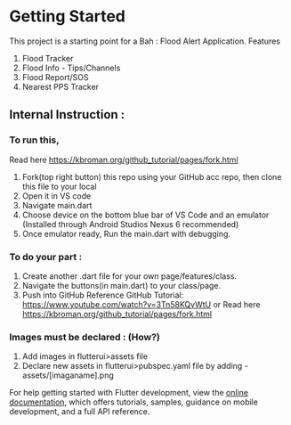 

# Getting Started

This project is a starting point for a Bah : Flood Alert Application. 
Features
1) Flood Tracker
2) Flood Info - Tips/Channels 
3) Flood Report/SOS
4) Nearest PPS Tracker

## Internal Instruction :
### To run this, 
Read here https://kbroman.org/github_tutorial/pages/fork.html
1) Fork(top right button) this repo using your GitHub acc repo, then clone this file to your local
2) Open it in VS code
3) Navigate main.dart
4) Choose device on the bottom blue bar of VS Code and an emulator (Installed through Android Studios Nexus 6 recommended)
5) Once emulator ready, Run the main.dart with debugging. 


### To do your part :  
1) Create another .dart file for your own page/features/class. 
2) Navigate the buttons(in main.dart) to your class/page.
3) Push into GitHub
Reference GitHub Tutorial: https://www.youtube.com/watch?v=3Tn58KQvWtU or Read here https://kbroman.org/github_tutorial/pages/fork.html

### Images must be declared : (How?)
1) Add images in flutterui>assets file 
2) Declare new assets in flutterui>pubspec.yaml file by adding -assets/[imaganame].png



For help getting started with Flutter development, view the
[online documentation](https://docs.flutter.dev/), which offers tutorials,
samples, guidance on mobile development, and a full API reference.
